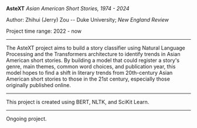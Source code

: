 **AsteXT**
*Asian American Short Stories, 1974 - 2024*

Author:
Zhihui (Jerry) Zou -- Duke University; *New England Review*

Project time range: 2022 - now

---

The AsteXT project aims to build a story classifier using Natural Language Processing and the Transformers architecture to identify trends in Asian American short stories. By building a model that could register a story's genre, main themes, common word choices, and publication year, this model hopes to find a shift in literary trends from 20th-century Asian American short stories to those in the 21st century, especially those originally published online.

---

This project is created using BERT, NLTK, and SciKit Learn.

---

Ongoing project.
